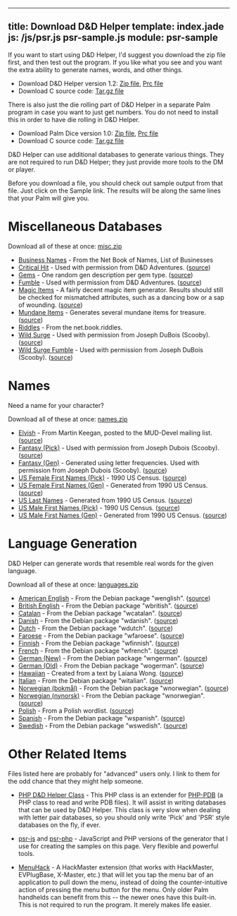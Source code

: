 ----
title: Download D&D Helper
template: index.jade
js: /js/psr.js psr-sample.js
module: psr-sample
----

If you want to start using D&D Helper, I'd suggest you download the zip file first, and then test out the program.  If you like what you see and you want the extra ability to generate names, words, and other things.

* Download D&D Helper version 1.2:  [Zip file](dnd-helper.zip), [Prc file](dnd-helper.prc)
* Download C source code:  [Tar.gz file](dnd-helper-1.2.tar.gz)

There is also just the die rolling part of D&D Helper in a separate Palm program in case you want to just get numbers.  You do not need to install this in order to have die rolling in D&D Helper.

* Download Palm Dice version 1.0:  [Zip file](palm-dice.zip), [Prc file](palm-dice.prc)
* Download C source code:  [Tar.gz file](palm-dice-source.tar.gz)


D&D Helper can use additional databases to generate various things.
They are not required to run D&D Helper; they just provide more
tools to the DM or player.

Before you download a file, you should check out sample output from that file.  Just click on the Sample link. The results will be along the same lines that your Palm will give you.


Miscellaneous Databases
=======================

Download all of these at once:  [misc.zip](misc.zip)

* [Business Names](misc/business.pdb) - From the Net Book of Names, List of Businesses <div psr-sample="misc/business.psr"></div>
* [Critical Hit](misc/crit-hit.pdb) - Used with permission from D&D Adventures. ([source](http://dndadventure.com/dnda_optional_rules.html)) <div psr-sample="misc/crit-hit.psr"></div>
* [Gems](misc/gems.pdb) - One random gen description per gem type. ([source](http://www.systemreferencedocuments.org/index.htm?35/wotc.htm)) <div psr-sample="misc/gems.psr"></div>
* [Fumble](misc/crit-miss.pdb) - Used with permission from D&D Adventures. ([source](http://dndadventure.com/dnda_optional_rules.html)) <div psr-sample="misc/crit-miss.psr"></div>
* [Magic Items](misc/magic-items.pdb) - A fairly decent magic item generator.  Results should still be checked for mismatched attributes, such as a dancing bow or a sap of wounding. ([source](http://www.d20srd.org/indexes/magicItems.htm)) <div psr-sample="misc/magic-items.psr"></div>
* [Mundane Items](misc/mundane.pdb) - Generates several mundane items for treasure. ([source](http://www.d20srd.org/srd/treasure.htm)) <div psr-sample="misc/mundane.psr"></div>
* [Riddles](misc/riddles.pdb) - From the net.book.riddles. <div psr-sample="misc/riddles.psr"></div>
* [Wild Surge](misc/wildsurge.pdb) - Used with permission from Joseph DuBois (Scooby). ([source](http://www.miniworld.com/adnd/surge.html)) <div psr-sample="misc/wildsurge.psr"></div>
* [Wild Surge Fumble](misc/wildsurgefumble.pdb) - Used with permission from Joseph DuBois (Scooby). ([source](http://www.miniworld.com/adnd/surge.html)) <div psr-sample="misc/wildsurgefumble.psr"></div>


Names
=====

Need a name for your character?

Download all of these at once:  [names.zip](names.zip)

* [Elvish](names/elf-names.pdb) - From Martin Keegan, posted to the MUD-Devel mailing list. ([source](http://www.kanga.nu/archives/MUD-Dev-L/1997Q2/msg01379.php)) <div psr-sample="names/elf-names.psr"></div>
* [Fantasy (Pick)](names/fantnames.pdb) - Used with permission from Joseph Dubois (Scooby).  ([source](http://www.miniworld.com/adnd/)) <div psr-sample="names/fantnames.psr"></div>
* [Fantasy (Gen)](names/fantna-g.pdb) - Generated using letter frequencies.  Used with permission from Joseph Dubois (Scooby).  ([source](http://www.miniworld.com/adnd/))
* [US Female First Names (Pick)](names/us-female.pdb) - 1990 US Census.  ([source](http://www.census.gov/genealogy/names/)) <div psr-sample="names/us-female.psr"></div>
* [US Female First Names (Gen)](names/us-female-g.pdb) - Generated from 1990 US Census.  ([source](http://www.census.gov/genealogy/names/))
* [US Last Names](names/us-last.pdb) - Generated from 1990 US Census.  ([source](http://www.census.gov/genealogy/names/)) <div psr-sample="names/us-last.psr"></div>
* [US Male First Names (Pick)](names/us-male.pdb) - 1990 US Census.  ([source](http://www.census.gov/genealogy/names/)) <div psr-sample="names/us-male.psr"></div>
* [US Male First Names (Gen)](names/us-male-g.pdb) - Generated from 1990 US Census.  ([source](http://www.census.gov/genealogy/names/))



Language Generation
===================

D&D Helper can generate words that resemble real words for the given language.

Download all of these at once:  [languages.zip](languages.zip)

* [American English](languages/english.pdb) - From the Debian package "wenglish". ([source](http://packages.debian.org/stable/text/wenglish.html))
* [British English](languages/british.pdb) - From the Debian package "wbritish". ([source](http://packages.debian.org/stable/text/wbritish.html))
* [Catalan](languages/catalan.pdb) - From the Debian package "wcatalan". ([source](http://packages.debian.org/stable/text/wcatalan.html))
* [Danish](languages/danish.pdb) - From the Debian package "wdanish". ([source](http://packages.debian.org/stable/text/wdanish.html))
* [Dutch](languages/dutch.pdb) - From the Debian package "wdutch". ([source](http://packages.debian.org/stable/text/wdutch.html))
* [Faroese](languages/faroese.pdb) - From the Debian package "wfaroese". ([source](http://packages.debian.org/stable/text/wfaroese.html))
* [Finnish](languages/finnish.pdb) - From the Debian package "wfinnish". ([source](http://packages.debian.org/stable/text/wfinnish.html))
* [French](languages/french.pdb) - From the Debian package "wfrench". ([source](http://packages.debian.org/stable/text/wfrench.html))
* [German (New)](languages/ngerman.pdb) - From the Debian package "wngerman". ([source](http://packages.debian.org/stable/text/wngerman.html))
* [German (Old)](languages/ogerman.pdb) - From the Debian package "wogerman". ([source](http://packages.debian.org/stable/text/wogerman.html))
* [Hawaiian](languages/hawaiian.pdb) - Created from a text by Laiana Wong. ([source](http://www.hawaii-nation.org/kahale-leka.html))
* [Italian](languages/italian.pdb) - From the Debian package "witalian". ([source](http://packages.debian.org/stable/text/witalian.html))
* [Norwegian (bokmål)](languages/bokmaal.pdb) - From the Debian package "wnorwegian". ([source](http://packages.debian.org/stable/text/wnorwegian.html))
* [Norwegian (nynorsk)](languages/nynorsk.pdb) - From the Debian package "wnorwegian". ([source](http://packages.debian.org/stable/text/wnorwegian.html))
* [Polish](languages/polish.pdb) - From a Polish wordlist. ([source](http://wordlists.cjb.net/))
* [Spanish](languages/spanish.pdb) - From the Debian package "wspanish". ([source](http://packages.debian.org/stable/text/wspanish.html))
* [Swedish](languages/swedish.pdb) - From the Debian package "wswedish". ([source](http://packages.debian.org/stable/text/wswedish.html))


Other Related Items
===================

Files listed here are probably for "advanced" users only.  I link to them for the odd chance that they might help someone.

* [PHP D&D Helper Class](dnd-helper.inc.txt) - This PHP class is an extender for [PHP-PDB](http://php-pdb.sourceforge.net) (a PHP class to read and write PDB files).  It will assist in writing databases that can be used by D&D Helper.  This class is very slow when dealing with letter pair databases, so you should only write 'Pick' and 'PSR' style databases on the fly, if ever.

* [psr-js](http://github.com/fidian/psr-js) and [psr-php](http://github.com/fidian/psr-php) - JavaScript and PHP versions of the generator that I use for creating the samples on this page.  Very flexible and powerful tools.

* [MenuHack](menuhack.zip) - A HackMaster extension (that works with HackMaster, EVPlugBase, X-Master, etc.) that will let you tap the menu bar of an application to pull down the menu, instead of doing the counter-intuitive action of pressing the menu button for the menu.  Only older Palm handhelds can benefit from this -- the newer ones have this built-in.  This is not required to run the program.  It merely makes life easier.


